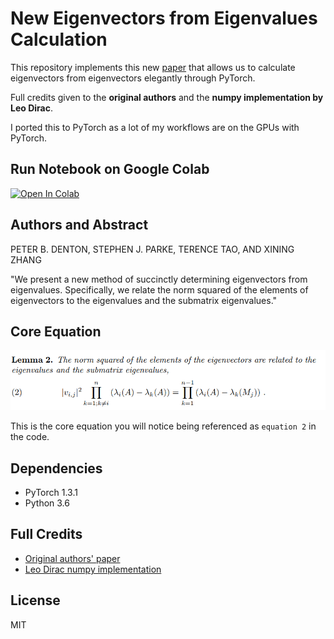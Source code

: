 # New Eigenvectors from Eigenvalues Calculation
This repository implements this new [paper](https://arxiv.org/pdf/1908.03795.pdf) that allows us to calculate eigenvectors from eigenvectors elegantly through PyTorch.

Full credits given to the **original authors** and the **numpy implementation by Leo Dirac**. 

I ported this to PyTorch as a lot of my workflows are on the GPUs with PyTorch.

## Run Notebook on Google Colab
[![Open In Colab](https://colab.research.google.com/assets/colab-badge.svg)](https://colab.research.google.com/github/ritchieng/eigenvectors-from-eigenvectors/blob/master/notebooks/comparison.ipynb)

## Authors and Abstract
PETER B. DENTON, STEPHEN J. PARKE, TERENCE TAO, AND XINING ZHANG

"We present a new method of succinctly determining eigenvectors
from eigenvalues. Specifically, we relate the norm squared of the elements of
eigenvectors to the eigenvalues and the submatrix eigenvalues."

## Core Equation
![](./images/lemma2.png)

This is the core equation you will notice being referenced as `equation 2` in the code.

## Dependencies
- PyTorch 1.3.1
- Python 3.6

## Full Credits
- [Original authors' paper](https://arxiv.org/pdf/1908.03795.pdf)
- [Leo Dirac numpy implementation](https://github.com/leopd/geometric-intuition/blob/master/linear-algebra/eigenvectors%20from%20eigenvalues.ipynb)

## License
MIT
